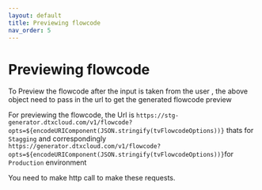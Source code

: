 ```yaml
---
layout: default
title: Previewing flowcode
nav_order: 5
---
```


# Previewing flowcode

To Preview the flowcode after the input is taken from the user , the above object need to pass in the url to get the generated flowcode preview

For previewing the flowcode, the Url is `https://stg-generator.dtxcloud.com/v1/flowcode?opts=${encodeURIComponent(JSON.stringify(tvFlowcodeOptions))}` thats for `Stagging` and correspondingly
`https://generator.dtxcloud.com/v1/flowcode?opts=${encodeURIComponent(JSON.stringify(tvFlowcodeOptions))}`for `Production` environment

You need to make http call to make these requests.